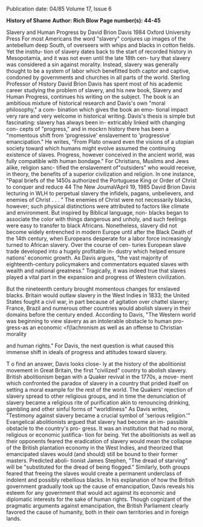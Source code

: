 Publication date: 04/85
Volume 17, Issue 6

**History of Shame**
**Author: Rich Blow**
**Page number(s): 44-45**

Slavery and Human Progress 
by David Brion Davis 
1984 Oxford University Press 
For most Americans the word "slavery" 
conjures up images of the antebellum 
deep South, of overseers with whips and 
blacks in cotton fields. Yet the institu-
tion of slavery dates back to the start of 
recorded history in Mesopotamia, and 
it was not even until the late 18th cen-
tury that slavery was considered a sin 
against morality. Instead, slavery was 
generally thought to be a system of 
labor which benefitted both captor and 
captive, condoned by governments and 
churches in all parts of the world. 
Sterling Professor of History David 
Brion Davis has spent most of his 
academic career studying the problem 
of slavery, and his new book, Slavery and 
Human Progress, continues his writing on 
the subject. The book is an ambitious 
mixture of historical 
research and 
Davis's own "moral philosophy," a com-
bination which gives the book an emo-
tional impact very rare and very 
welcome in historical writing. 
Davis's 
thesis 
is simple but 
fascinating: slavery has always been in-
extricably linked with changing con-
cepts of "progress," and in mockrn 
history there has been a "momentous 
shift from 'progressive' enslavement to 
'progressive' emancipation." He writes, 
"From Plato onward even the visions of 
a utopian society toward which humans 
might evolve assumed the continuing 
existence of slaves. 
Progress, 
however conceived in 
the ancient 
world, 
was 
fully 
compatible with 
human 
bondage." For Christians, 
Muslims and Jews alike, religion sanc-
tified the enslavement of"outsiders" who 
would receive, in theory, the benefits of 
a superior civilization and religion. In 
one instance, "Papal briefs of the 1450s 
authorized the Portuguese King or 
Order of Christ to conquer and reduce 
44 The New JoumaVApril 19, 1985 
David Brion Davis lecturing in WLH 
to 
perpetual 
slavery the infidels, 
pagans, unbelievers, and enemies of 
Christ . . . " The enemies of Christ were 
not necessarily blacks, however; such 
physical distinctions were attributed to 
factors like climate and environment. 
But inspired by Biblical language, non-
blacks began to associate the color with 
things dangerous and unholy, and such 
feelings were easy to transfer to black 
Africans. 
Nonetheless, slavery did not become 
widely entrenched in modern Europe 
until after the Black Death of the 14th 
century, when Europeans desperate for 
a labor force increasingly turned to 
African slavery. Over the course of cen-
turies 
European 
slave 
trade 
developed into a hugely profitable in-
dustry which helped ensure nations' 
economic growth. As Davis argues, "the 
vast majority of eighteenth-century 
policymakers and commentators 
equated slaves with wealth and national 
greatness." Tragically, it was indeed 
true that slaves played a vital part in the 
expansion and progress of Western 
civilization. 

But the nineteenth century brought 
momentous changes 
for 
enslaved 
blacks. Britain would outlaw slavery in 
the West Indies in 1833; the United 
States fought a civil war, in part 
because of agitation over chattel 
slavery; France, Brazil and numerous 
other countries would abolish slavery in 
their domains before the century ended. 
According to Davis, "The Western 
world was beginning to view slavery as 
an intolerable obstacle to human pro-
gress-as an economic <f{lachronism as 
well as an offense to Christian morality 


and human rights." For Davis, the next 
question is what caused this immense 
shift in ideals of progress and attitudes 
toward slavery. 

T o find an answer, Davis looks close-
ly at the history of the abolitionist 
movement in Great Britain, the first 
"civilized" country to abolish slavery. 
British 
abolitionism began with 
a 
Quaker revival in the 1770s, a move-
ment which confronted the paradox of 
slavery in a country that prided itself on 
setting a moral example for the rest of 
the world. The Quakers' rejection of 
slavery spread to other religious groups, 
and in time the denunciation of slavery 
became a religious rite of purification 
akin to renouncing drinking, gambling 
and other sinful forms of "worldliness" 
As Davis writes, "Testimony against 
slavery became a crucial symbol of 
'serious religion.'" 
Evangelical 
abolitionists 
argued that slavery had become an im-
passible obstacle to the country's pro-
gress. It was an institution that had no 
moral, religious or economic justifica-
tion for being. Yet the abolitionists as 
well as their opponents feared the 
eradication of slavery would mean the 
collapse of the British 
plantation 
economy in the West Indies, and 
theorized 
that 
emancipated 
slaves 
would (and should) still be bound to 
their former masters. Predicted aboli-
tionist James Stephen, "The dread of 
starving" will be "substituted for the dread 
of being flogged." Similarly, 
both 
groups feared that freeing the slaves 
would create a permanent underclass of 
indolent and possibly rebellious blacks. 
In his explanation of how the British 
government gradually took up the cause 
of emancipation, Davis reveals his 
esteem for any government that would 
act against its economic and diplomatic 
interests for the sake of human rights. 
Though cognizant of the pragmatic 
arguments against emancipation, the 
British Parliament clearly favored the 
cause of humanity, both in their own 
territories and in foreign lands.